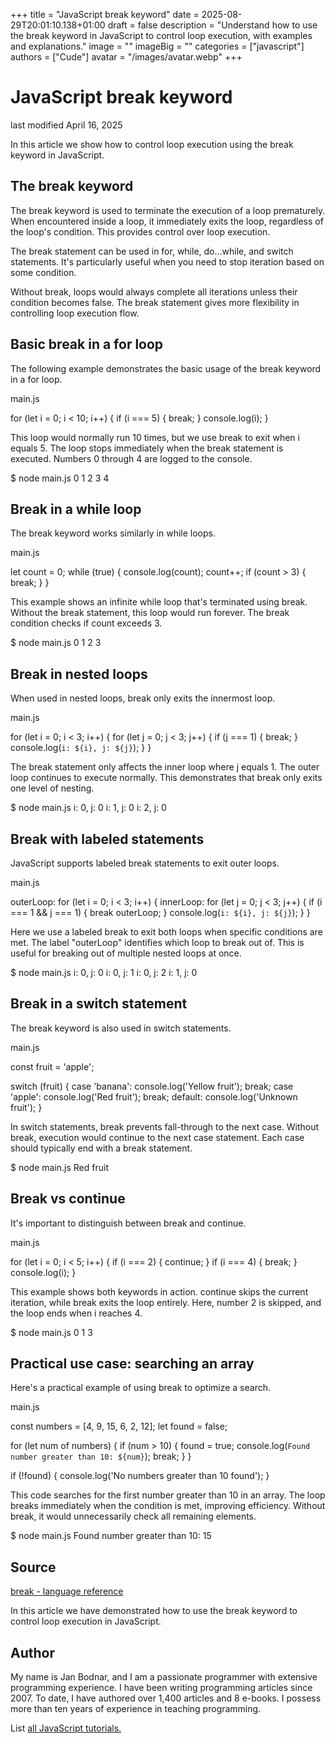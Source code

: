 +++
title = "JavaScript break keyword"
date = 2025-08-29T20:01:10.138+01:00
draft = false
description = "Understand how to use the break keyword in JavaScript to control loop execution, with examples and explanations."
image = ""
imageBig = ""
categories = ["javascript"]
authors = ["Cude"]
avatar = "/images/avatar.webp"
+++

# JavaScript break keyword

last modified April 16, 2025

In this article we show how to control loop execution using the break
keyword in JavaScript.

## The break keyword

The break keyword is used to terminate the execution of a loop
prematurely. When encountered inside a loop, it immediately exits the loop,
regardless of the loop's condition. This provides control over loop execution.

The break statement can be used in for,
while, do...while, and switch statements.
It's particularly useful when you need to stop iteration based on some condition.

Without break, loops would always complete all iterations unless
their condition becomes false. The break statement gives more
flexibility in controlling loop execution flow.

## Basic break in a for loop

The following example demonstrates the basic usage of the break
keyword in a for loop.

main.js
  

for (let i = 0; i &lt; 10; i++) {
    if (i === 5) {
        break;
    }
    console.log(i);
}

This loop would normally run 10 times, but we use break to exit
when i equals 5. The loop stops immediately when the break statement
is executed. Numbers 0 through 4 are logged to the console.

$ node main.js
0
1
2
3
4

## Break in a while loop

The break keyword works similarly in while loops.

main.js
  

let count = 0;
while (true) {
    console.log(count);
    count++;
    if (count &gt; 3) {
        break;
    }
}

This example shows an infinite while loop that's terminated using
break. Without the break statement, this loop would run forever.
The break condition checks if count exceeds 3.

$ node main.js
0
1
2
3

## Break in nested loops

When used in nested loops, break only exits the innermost loop.

main.js
  

for (let i = 0; i &lt; 3; i++) {
    for (let j = 0; j &lt; 3; j++) {
        if (j === 1) {
            break;
        }
        console.log(`i: ${i}, j: ${j}`);
    }
}

The break statement only affects the inner loop where j equals 1. The outer loop
continues to execute normally. This demonstrates that break only exits one level
of nesting.

$ node main.js
i: 0, j: 0
i: 1, j: 0
i: 2, j: 0

## Break with labeled statements

JavaScript supports labeled break statements to exit outer loops.

main.js
  

outerLoop: for (let i = 0; i &lt; 3; i++) {
    innerLoop: for (let j = 0; j &lt; 3; j++) {
        if (i === 1 &amp;&amp; j === 1) {
            break outerLoop;
        }
        console.log(`i: ${i}, j: ${j}`);
    }
}

Here we use a labeled break to exit both loops when specific conditions are met.
The label "outerLoop" identifies which loop to break out of. This is useful for
breaking out of multiple nested loops at once.

$ node main.js
i: 0, j: 0
i: 0, j: 1
i: 0, j: 2
i: 1, j: 0

## Break in a switch statement

The break keyword is also used in switch statements.

main.js
  

const fruit = 'apple';

switch (fruit) {
    case 'banana':
        console.log('Yellow fruit');
        break;
    case 'apple':
        console.log('Red fruit');
        break;
    default:
        console.log('Unknown fruit');
}

In switch statements, break prevents fall-through to the next case.
Without break, execution would continue to the next case statement. Each case
should typically end with a break statement.

$ node main.js
Red fruit

## Break vs continue

It's important to distinguish between break and continue.

main.js
  

for (let i = 0; i &lt; 5; i++) {
    if (i === 2) {
        continue;
    }
    if (i === 4) {
        break;
    }
    console.log(i);
}

This example shows both keywords in action. continue skips the
current iteration, while break exits the loop entirely. Here,
number 2 is skipped, and the loop ends when i reaches 4.

$ node main.js
0
1
3

## Practical use case: searching an array

Here's a practical example of using break to optimize a search.

main.js
  

const numbers = [4, 9, 15, 6, 2, 12];
let found = false;

for (let num of numbers) {
    if (num &gt; 10) {
        found = true;
        console.log(`Found number greater than 10: ${num}`);
        break;
    }
}

if (!found) {
    console.log('No numbers greater than 10 found');
}

This code searches for the first number greater than 10 in an array. The loop
breaks immediately when the condition is met, improving efficiency. Without
break, it would unnecessarily check all remaining elements.

$ node main.js
Found number greater than 10: 15

## Source

[break - language reference](https://developer.mozilla.org/en-US/docs/Web/JavaScript/Reference/Statements/break)

In this article we have demonstrated how to use the break keyword to control
loop execution in JavaScript.

## Author

My name is Jan Bodnar, and I am a passionate programmer with extensive
programming experience. I have been writing programming articles since 2007.
To date, I have authored over 1,400 articles and 8 e-books. I possess more
than ten years of experience in teaching programming.

List [all JavaScript tutorials.](/all/#js)
